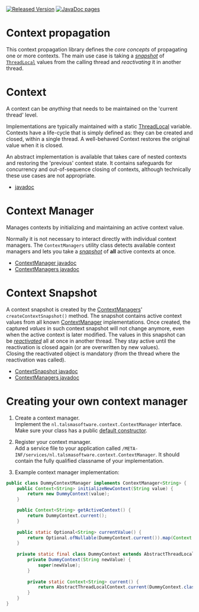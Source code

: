[![Released Version][maven-img]][maven] 
[![JavaDoc pages][javadoc-img]][javadoc] 

# Context propagation

This context propagation library defines the _core concepts_ of propagating one or more
contexts.
The main use case is taking a [_snapshot_][contextsnapshot] 
of [`ThreadLocal`][threadlocal] values from the calling thread 
and _reactivating_ it in another thread.

# Context

A context can be _anything_ that needs to be maintained on the 'current thread' level.

Implementations are typically maintained with a static [ThreadLocal] variable.
Contexts have a life-cycle that is simply defined as: they can be created and closed, 
within a single thread.
A well-behaved Context restores the original value when it is closed.

An abstract implementation is available that takes care of nested contexts 
and restoring the 'previous' context state.
It contains safeguards for concurrency and out-of-sequence closing of contexts, 
although technically these use cases are not appropriate.

- [javadoc](https://javadoc.io/page/nl.talsmasoftware.context/context-propagation/latest/nl/talsmasoftware/context/Context.html)

# Context Manager

Manages contexts by initializing and maintaining an active context value.

Normally it is not necessary to interact directly with individual context managers.
The `ContextManagers` utility class detects available context managers and lets 
you take a [_snapshot_](#context-snapshot) of **all** active contexts at once.

- [ContextManager javadoc][contextmanager]
- [ContextManagers javadoc][contextmanagers]

# Context Snapshot

A context snapshot is created by the [ContextManagers]' `createContextSnapshot()` method.
The snapshot contains active context values from all known [ContextManager] implementations.
Once created, the captured _values_ in such context snapshot will not change anymore, 
even when the active context is later modified. 
The values in this snapshot can be [_reactivated_](https://javadoc.io/page/nl.talsmasoftware.context/context-propagation/latest/nl/talsmasoftware/context/ContextSnapshot.html#reactivate--) all at once in another thread. 
They stay active until the reactivation is closed again (or are overwritten by new values).  
Closing the reactivated object is mandatory (from the thread where the reactivation was called).

- [ContextSnapshot javadoc](https://javadoc.io/page/nl.talsmasoftware.context/context-propagation/latest/nl/talsmasoftware/context/ContextSnapshot.html)
- [ContextManagers javadoc](https://javadoc.io/page/nl.talsmasoftware.context/context-propagation/latest/nl/talsmasoftware/context/ContextManagers.html)

# Creating your own context manager

1. Create a context manager.  
Implement the  `nl.talsmasoftware.context.ContextManager` interface.  
Make sure your class has a public [default constructor](https://en.wikipedia.org/wiki/Nullary_constructor).
  
2. Register your context manager.  
Add a service file to your application called `/META-INF/services/nl.talsmasoftware.context.ContextManager`.
It should contain the fully qualified classname of your implementation.

3. Example context manager implementation:
```java
public class DummyContextManager implements ContextManager<String> {
    public Context<String> initializeNewContext(String value) {
        return new DummyContext(value);
    }

    public Context<String> getActiveContext() {
        return DummyContext.current();
    }
    
    public static Optional<String> currentValue() {
        return Optional.ofNullable(DummyContext.current()).map(Context::getValue);
    }
    
    private static final class DummyContext extends AbstractThreadLocalContext<String> {
        private DummyContext(String newValue) {
            super(newValue);
        }
        
        private static Context<String> current() {
            return AbstractThreadLocalContext.current(DummyContext.class);
        }
    }
}
```


  [maven-img]: https://img.shields.io/maven-central/v/nl.talsmasoftware.context/context-propagation.svg
  [maven]: http://search.maven.org/#search%7Cga%7C1%7Cg%3A%22nl.talsmasoftware.context%22%20AND%20a%3A%22context-propagation%22
  [javadoc-img]: https://www.javadoc.io/badge/nl.talsmasoftware.context/context-propagation.svg
  [javadoc]: https://www.javadoc.io/doc/nl.talsmasoftware.context/context-propagation 

  [threadlocal]: https://docs.oracle.com/javase/8/docs/api/java/lang/ThreadLocal.html
  [contextsnapshot]: https://javadoc.io/page/nl.talsmasoftware.context/context-propagation/latest/nl/talsmasoftware/context/ContextSnapshot.html
  [contextmanager]: https://javadoc.io/page/nl.talsmasoftware.context/context-propagation/latest/nl/talsmasoftware/context/ContextManager.html
  [contextmanagers]: https://javadoc.io/page/nl.talsmasoftware.context/context-propagation/latest/nl/talsmasoftware/context/ContextManagers.html
